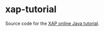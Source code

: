 xap-tutorial
============

Source code for the [XAP online Java tutorial](http://docs.gigaspaces.com/tutorials/java-home.html).
